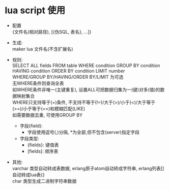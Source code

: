 # lua script 使用

* 配置  
    {文件名(相对路径), [{伪SQL, 表名}, ...]}  

* 生成:  
    maker lua 文件名(不含扩展名)  

* 规则:  
    SELECT ALL fields FROM table WHERE condition GROUP BY condition HAVING condition ORDER BY condition LIMIT number  
    WHERE/GROUP BY/HAVING/ORDER BY/LIMIT 为可选  
    无WHERE条件则查询全表  
    如WHERE条件非唯一(主键重复), 设置ALL可把数据归集为一(键)对多(值)的数据映射集合  
    WHERE只支持等于(=)条件, 不支持不等于(!=)/大于(>)/小于(<)/大于等于(>=)/小于等于(=<)和模糊匹配(LIKE)  
    如需要数据去重, 可使用GROUP BY  
    - 字段(field):  
        - 字段使用逗号(,)分隔, *为全部,但不包含(server)指定字段  
    - 字段类型:  
        - {fields}: 键值表  
        - \[fields\]: 顺序表  

* 其他:  
    varchar 类型自动转成表数据, erlang原子atom自动转成字符串, erlang列表[]自动转成lua表{}  
    char 类型生成二进制字符串数据  
